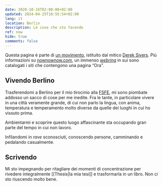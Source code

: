 ```yaml
---
date: 2020-10-16T02:00:00+02:00
updated: 2024-04-25T18:55:54+02:00
lang: it
location: Berlin
description: Le cose che sto facendo
ref: now
hide: true
comments: false
---
```

<div class='blue box'>
	Questa pagina è parte di <a href='https://sive.rs/nowff' title='Now page - Derek Sivers' hreflang='en'>un movimento</a>, istituito dal mitico <a href='https://sive.rs' hreflang='en' title='Derek Sivers’ personal website'>Derek Sivers</a>. Più informazioni su <a href='https://nownownow.com/about' title='About NowNowNow'>nownownow.com</a>, un immenso <a href='https://it.wikipedia.org/wiki/Webring' title='Webring su Wikipedia'><i>webring</i></a> in sui sono catalogati i siti che contengono una pagina <q>Ora</q>.
</div>

## Vivendo Berlino

Trasferendomi a Berlino per il mio tirocinio alla [FSFE](https://fsfe.org 'Free Software Foundation Europe'), mi sono piombate addosso un sacco di cose per me inedite. Fra le tante, in particolare vivere in una città veramente grande, di cui non parlo la lingua, con anima, temperatura e temperamento molto diverse da quelle dei luoghi in cui ho vissuto prima.

Ambientarmi e scoprire questo luogo affascinante sta occupando gran parte del tempo in cui non lavoro.

Infilandomi in *rave* sconosciuti, conoscendo persone, camminando e pedalando casualmente.

## Scrivendo

Mi sto impegnando per ritagliare dei momenti di concentrazione per rivedere integralmente [[Thesis|la mia tesi]] e trasformarla in un libro. Non ci sto riuscendo molto bene.
